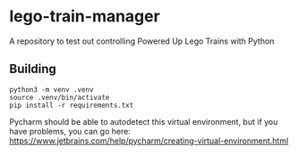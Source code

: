 # lego-train-manager
A repository to test out controlling Powered Up Lego Trains with Python

## Building

```
python3 -m venv .venv
source .venv/bin/activate
pip install -r requirements.txt
```

Pycharm should be able to autodetect this virtual environment, but if you have problems, you can go here:
https://www.jetbrains.com/help/pycharm/creating-virtual-environment.html
